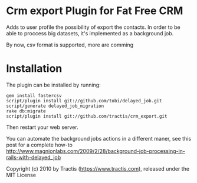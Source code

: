 Crm export Plugin for Fat Free CRM
============

Adds to user profile the possibility of export the contacts. In order to be able to proccess big datasets, it's implemented as a background job.

By now, csv format is supported, more are comming

Installation
============

The plugin can be installed by running:

    gem install fastercsv
    script/plugin install git://github.com/tobi/delayed_job.git
    script/generate delayed_job_migration
    rake db:migrate
    script/plugin install git://github.com/tractis/crm_export.git

Then restart your web server.

You can automate the background jobs actions in a different maner, see
this post for a complete how-to http://www.magnionlabs.com/2009/2/28/background-job-processing-in-rails-with-delayed_job

Copyright (c) 2010 by Tractis (https://www.tractis.com), released under the MIT License